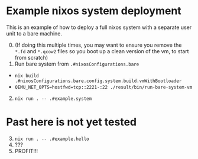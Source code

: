 <!--
SPDX-FileCopyrightText: 2020 Serokell <https://serokell.io/>

SPDX-License-Identifier: MPL-2.0
-->

# Example nixos system deployment

This is an example of how to deploy a full nixos system with a separate user unit to a bare machine.

0. (If doing this multiple times, you may want to ensure you remove the `*.fd` and `*.qcow2` files so you boot up a clean version of the vm, to start from scratch)
1. Run bare system from `.#nixosConfigurations.bare`
  - `nix build .#nixosConfigurations.bare.config.system.build.vmWithBootloader`
  - `QEMU_NET_OPTS=hostfwd=tcp::2221-:22 ./result/bin/run-bare-system-vm`
2. `nix run . -- .#example.system`

# Past here is not yet tested
3. `nix run . -- .#example.hello`
4. ???
5. PROFIT!!!
